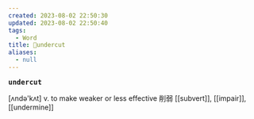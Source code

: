 ```yaml
---
created: 2023-08-02 22:50:30
updated: 2023-08-02 22:50:40
tags:
  - Word
title: 📖undercut
aliases:
  - null
---
```


<pre><strong>undercut</strong></pre>
[ʌndə'kʌt]
v. to make weaker or less effective 削弱
[[subvert]], [[impair]], [[undermine]]
